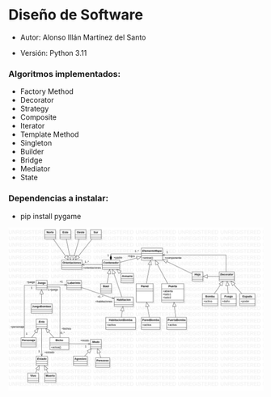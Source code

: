 # Diseño de Software

- Autor: Alonso Illán Martínez del Santo

- Versión: Python 3.11

### Algoritmos implementados:
  - Factory Method
  - Decorator
  - Strategy
  - Composite
  - Iterator
  - Template Method
  - Singleton
  - Builder
  - Bridge
  - Mediator
  - State

### Dependencias a instalar:
  - pip install pygame

![StarUML FM](https://github.com/developwannabe/laberintoPython/blob/main/UML.png?raw=true)
